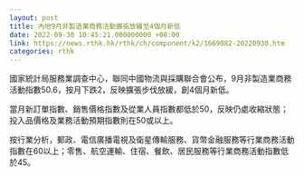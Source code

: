 ```yaml
---
layout: post
title: 內地9月非製造業商務活動擴張放緩至4個月新低
date: 2022-09-30 10:45:21.000000000 +08:00
link: https://news.rthk.hk/rthk/ch/component/k2/1669082-20220930.htm
categories: rthk
---
```


國家統計局服務業調查中心，聯同中國物流與採購聯合會公布，9月非製造業商務活動指數50.6，按月下跌2，反映擴張步伐放緩，創4個月新低。

當月新訂單指數、銷售價格指數及從業人員指數都低於50，反映仍處收縮狀態；投入品價格及業務活動預期指數則在50或以上。

按行業分析，郵政、電信廣播電視及衛星傳輸服務、貨幣金融服務等行業商務活動指數在60以上；零售、航空運輸、住宿、餐飲、居民服務等行業商務活動指數低於45。

